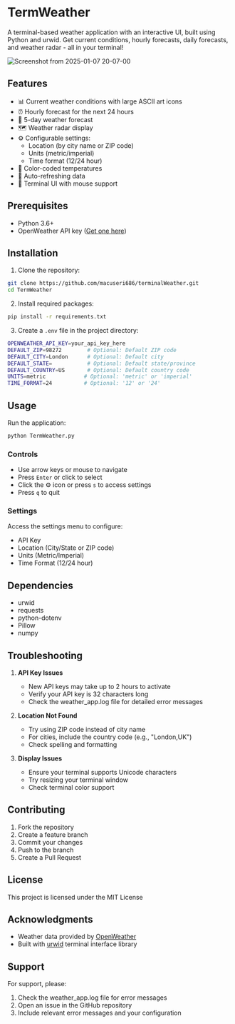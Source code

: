 # TermWeather

A terminal-based weather application with an interactive UI, built using Python and urwid. Get current conditions, hourly forecasts, daily forecasts, and weather radar - all in your terminal!

![Screenshot from 2025-01-07 20-07-00](https://github.com/user-attachments/assets/a04e2c5c-005a-4041-b77b-e1fc813614cf)

## Features

- 📊 Current weather conditions with large ASCII art icons
- ⏰ Hourly forecast for the next 24 hours
- 📅 5-day weather forecast
- 🗺️ Weather radar display
- ⚙️ Configurable settings:
  - Location (by city name or ZIP code)
  - Units (metric/imperial)
  - Time format (12/24 hour)
- 🌈 Color-coded temperatures
- 🔄 Auto-refreshing data
- 🎨 Terminal UI with mouse support

## Prerequisites

- Python 3.6+
- OpenWeather API key ([Get one here](https://openweathermap.org/api))

## Installation

1. Clone the repository:
```bash
git clone https://github.com/macuseri686/terminalWeather.git 
cd TermWeather
```

2. Install required packages:
```bash
pip install -r requirements.txt
```

3. Create a `.env` file in the project directory:
```bash
OPENWEATHER_API_KEY=your_api_key_here
DEFAULT_ZIP=98272        # Optional: Default ZIP code
DEFAULT_CITY=London      # Optional: Default city
DEFAULT_STATE=           # Optional: Default state/province
DEFAULT_COUNTRY=US       # Optional: Default country code
UNITS=metric            # Optional: 'metric' or 'imperial'
TIME_FORMAT=24          # Optional: '12' or '24'
```

## Usage

Run the application:

```bash
python TermWeather.py
```

### Controls

- Use arrow keys or mouse to navigate
- Press `Enter` or click to select
- Click the ⚙️ icon or press `s` to access settings
- Press `q` to quit

### Settings

Access the settings menu to configure:
- API Key
- Location (City/State or ZIP code)
- Units (Metric/Imperial)
- Time Format (12/24 hour)

## Dependencies

- urwid
- requests
- python-dotenv
- Pillow
- numpy

## Troubleshooting

1. **API Key Issues**
   - New API keys may take up to 2 hours to activate
   - Verify your API key is 32 characters long
   - Check the weather_app.log file for detailed error messages

2. **Location Not Found**
   - Try using ZIP code instead of city name
   - For cities, include the country code (e.g., "London,UK")
   - Check spelling and formatting

3. **Display Issues**
   - Ensure your terminal supports Unicode characters
   - Try resizing your terminal window
   - Check terminal color support

## Contributing

1. Fork the repository
2. Create a feature branch
3. Commit your changes
4. Push to the branch
5. Create a Pull Request

## License

This project is licensed under the MIT License

## Acknowledgments

- Weather data provided by [OpenWeather](https://openweathermap.org/)
- Built with [urwid](http://urwid.org/) terminal interface library

## Support

For support, please:
1. Check the weather_app.log file for error messages
2. Open an issue in the GitHub repository
3. Include relevant error messages and your configuration
